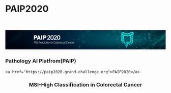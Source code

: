 # PAIP2020


<br />
<p align="center">
  <a href="https://github.com/ChangHeeHAN/PAIP2020">
    <img src="images/logo.jpg" alt="Logo">
  </a>
    <h3>Pathology AI Platfrom(PAIP)</h3>
    
    <a href="https://paip2020.grand-challenge.org">PAIP2020</a>
    
</p>

<h3 align="center">MSI-High Classification in Colorectal Cancer</h3>

